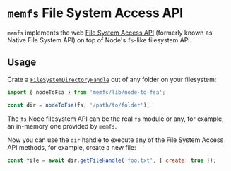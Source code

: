 # `memfs` File System Access API

`memfs` implements the web [File System Access API][fsa] (formerly known as
Native File System API) on top of Node's `fs`-like filesystem API.

[fsa]: https://developer.mozilla.org/en-US/docs/Web/API/File_System_Access_API

## Usage

Crate a [`FileSystemDirectoryHandle`](https://developer.mozilla.org/en-US/docs/Web/API/FileSystemDirectoryHandle) out
of any folder on your filesystem:

```js
import { nodeToFsa } from 'memfs/lib/node-to-fsa';

const dir = nodeToFsa(fs, '/path/to/folder');
```

The `fs` Node filesystem API can be the real `fs` module or any, for example,
an in-memory one provided by `memfs`.

Now you can use the `dir` handle to execute any of the File System Access API
methods, for example, create a new file:

```js
const file = await dir.getFileHandle('foo.txt', { create: true });
```
